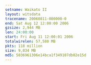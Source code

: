 ```yaml
---
setname: Waikato II
layout: witsdata
tracename: 20060811-000000-0
end: Sat Aug 12 12:00:00 2006
gzsize: 2,944 MB
len: 24:00:00
start: Fri Aug 11 12:00:01 2006
totalwirelen: 57,580 MB
pkts: 118 million
size: 9,034 MB
md5: 5036961306e14bca1f349107db02e15d
---
```

